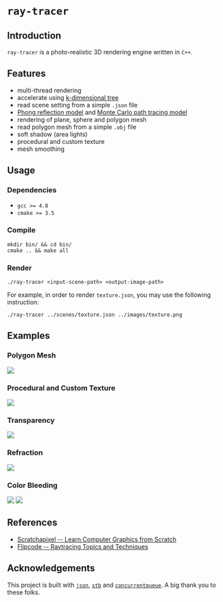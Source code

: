 # `ray-tracer`

## Introduction

`ray-tracer` is a photo-realistic 3D rendering engine written in `C++`.

## Features
* multi-thread rendering
* accelerate using [k-dimensional tree](https://en.wikipedia.org/wiki/K-d_tree)
* read scene setting from a simple `.json` file
* [Phong reflection model](http://en.wikipedia.org/wiki/Phong_reflection_model) and [Monte Carlo path tracing model](http://en.wikipedia.org/wiki/Path_tracing)
* rendering of plane, sphere and polygon mesh
* read polygon mesh from a simple `.obj` file
* soft shadow (area lights)
* procedural and custom texture
* mesh smoothing

## Usage

### Dependencies
* `gcc >= 4.8`
* `cmake >= 3.5`

### Compile
```
mkdir bin/ && cd bin/
cmake .. && make all
```

### Render
```
./ray-tracer <input-scene-path> <output-image-path>
```

For example, in order to render `texture.json`, you may use the following instruction:

```
./ray-tracer ../scenes/texture.json ../images/texture.png
```


## Examples

### Polygon Mesh
![](https://raw.githubusercontent.com/zhijian-liu/ray-tracer/master/images/mesh.png?token=AFg7pXpXn6uAR-L5a7T5GReCxJ6ye3izks5Y7feVwA%3D%3D)

### Procedural and Custom Texture
![](https://raw.githubusercontent.com/zhijian-liu/ray-tracer/master/images/texture.png?token=AFg7pU2Byriy1aq_iKS6rzPu3nj5hjdHks5Y7dcbwA%3D%3D)

### Transparency
![](https://raw.githubusercontent.com/zhijian-liu/ray-tracer/master/images/transparency.png?token=AFg7pQbDaRErdzj_H-w_htaiA7k82zvhks5Y7deGwA%3D%3D)

### Refraction
![](https://raw.githubusercontent.com/zhijian-liu/ray-tracer/master/images/refraction.png?token=AFg7pfgtsNps7IKnm01yuNhUW6A1SxsVks5Y7deKwA%3D%3D)

### Color Bleeding
![](https://raw.githubusercontent.com/zhijian-liu/ray-tracer/master/images/sphere-bleeding.png?token=AFg7pfCouP7DkGDPfERG-Sk7LgATaI0Gks5Y7deLwA%3D%3D)
![](https://raw.githubusercontent.com/zhijian-liu/ray-tracer/master/images/plane-bleeding.png?token=AFg7pT20KmuMc_LIJeiAvNxdEQy-AZ61ks5Y7deMwA%3D%3D)

## References
* [Scratchapixel -- Learn Computer Graphics from Scratch](https://www.scratchapixel.com)
* [Flipcode -- Raytracing Topics and Techniques](http://www.flipcode.com/archives/Raytracing_Topics_Techniques-Part_1_Introduction.shtml)

## Acknowledgements
This project is built with [`json`](https://github.com/nlohmann/json), [`stb`](https://github.com/nothings/stb) and [`concurrentqueue`](https://github.com/cameron314/concurrentqueue). A big thank you to these folks.


